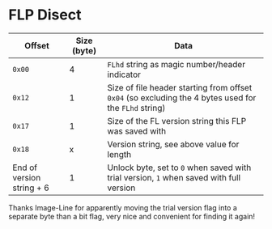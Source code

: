 # FLP Disect

| Offset | Size (byte) | Data |
|--------|-------------|------|
| `0x00` | 4 | `FLhd` string as magic number/header indicator |
| `0x12` | 1 | Size of file header starting from offset `0x04` (so excluding the 4 bytes used for the `FLhd` string) |
| `0x17` | 1 | Size of the FL version string this FLP was saved with |
| `0x18` | x | Version string, see above value for length |
| End of version string + 6 | 1 | Unlock byte, set to `0` when saved with trial version, `1` when saved with full version

Thanks Image-Line for apparently moving the trial version flag into a separate byte than a bit flag, very nice and convenient for finding it again! 
